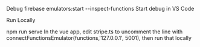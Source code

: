 Debug
firebase emulators:start --inspect-functions
Start debug in VS Code

Run Locally

npm run serve
In the vue app, edit stripe.ts to uncomment the line with connectFunctionsEmulator(functions,'127.0.0.1', 5001), then run that locally
